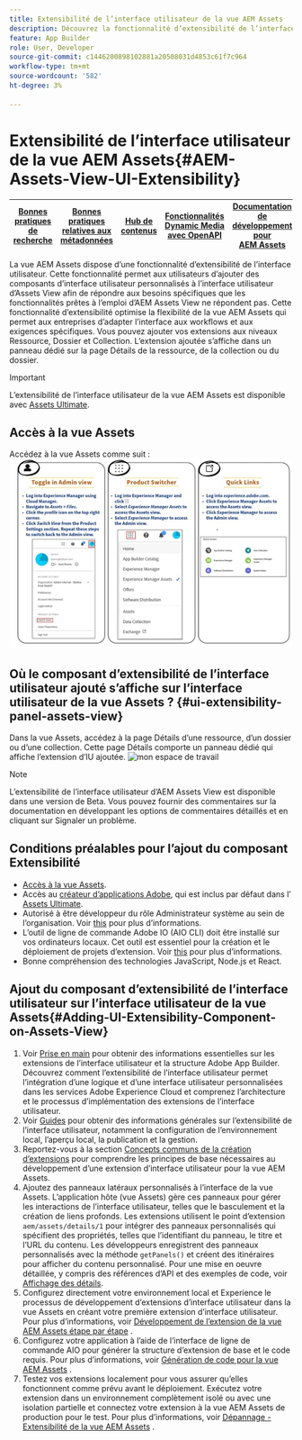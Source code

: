 ```yaml
---
title: Extensibilité de l’interface utilisateur de la vue AEM Assets
description: Découvrez la fonctionnalité d’extensibilité de l’interface utilisateur de la vue AEM Assets. L’interface utilisateur de la vue AEM Assets permet d’ajouter des composants d’interface utilisateur personnalisés pour répondre à des besoins spécifiques.
feature: App Builder
role: User, Developer
source-git-commit: c1446200898102881a20508031d4853c61f7c964
workflow-type: tm+mt
source-wordcount: '582'
ht-degree: 3%

---
```


# Extensibilité de l’interface utilisateur de la vue AEM Assets{#AEM-Assets-View-UI-Extensibility}

| [Bonnes pratiques de recherche](/help/assets/search-best-practices.md) | [Bonnes pratiques relatives aux métadonnées](/help/assets/metadata-best-practices.md) | [Hub de contenus](/help/assets/product-overview.md) | [Fonctionnalités Dynamic Media avec OpenAPI](/help/assets/dynamic-media-open-apis-overview.md) | [Documentation de développement pour AEM Assets](https://developer.adobe.com/experience-cloud/experience-manager-apis/) |
| ------------- | --------------------------- |---------|----|-----|

La vue AEM Assets dispose d’une fonctionnalité d’extensibilité de l’interface utilisateur. Cette fonctionnalité permet aux utilisateurs d’ajouter des composants d’interface utilisateur personnalisés à l’interface utilisateur d’Assets View afin de répondre aux besoins spécifiques que les fonctionnalités prêtes à l’emploi d’AEM Assets View ne répondent pas. Cette fonctionnalité d’extensibilité optimise la flexibilité de la vue AEM Assets qui permet aux entreprises d’adapter l’interface aux workflows et aux exigences spécifiques.
Vous pouvez ajouter vos extensions aux niveaux Ressource, Dossier et Collection. L’extension ajoutée s’affiche dans un panneau dédié sur la page Détails de la ressource, de la collection ou du dossier.

>[!IMPORTANT]
> L’extensibilité de l’interface utilisateur de la vue AEM Assets est disponible avec [Assets Ultimate](/help/assets/assets-ultimate-overview.md).

## <a id="1"></a> Accès à la vue Assets

Accédez à la vue Assets comme suit :
![access-assets-view-ui](/help/assets/assets/access-assets-view.jpg)

## Où le composant d’extensibilité de l’interface utilisateur ajouté s’affiche sur l’interface utilisateur de la vue Assets ? {#ui-extensibility-panel-assets-view}

Dans la vue Assets, accédez à la page Détails d’une ressource, d’un dossier ou d’une collection. Cette page Détails comporte un panneau dédié qui affiche l’extension d’IU ajoutée.
![mon espace de travail](/help/assets/assets/my-workspace-assets-view3.png)

>[!NOTE]
>
> L’extensibilité de l’interface utilisateur d’AEM Assets View est disponible dans une version de Beta. Vous pouvez fournir des commentaires sur la documentation en développant les options de commentaires détaillés et en cliquant sur Signaler un problème.

## Conditions préalables pour l’ajout du composant Extensibilité

* [Accès à la vue Assets](#1).
* Accès au [créateur d’applications Adobe](https://developer.adobe.com/app-builder/docs/overview/), qui est inclus par défaut dans l’ [Assets Ultimate](/help/assets/assets-ultimate-overview.md).
* Autorisé à être développeur du rôle Administrateur système au sein de l’organisation. Voir [this](https://developer.adobe.com/uix/docs/guides/get-access/) pour plus d’informations.
* L’outil de ligne de commande Adobe IO (AIO CLI) doit être installé sur vos ordinateurs locaux. Cet outil est essentiel pour la création et le déploiement de projets d’extension. Voir [this](https://developer.adobe.com/app-builder/docs/getting_started/#local-environment-set-up) pour plus d’informations.
* Bonne compréhension des technologies JavaScript, Node.js et React.

## Ajout du composant d’extensibilité de l’interface utilisateur sur l’interface utilisateur de la vue Assets{#Adding-UI-Extensibility-Component-on-Assets-View}

1. Voir [Prise en main](https://developer.adobe.com/uix/docs/getting-started/) pour obtenir des informations essentielles sur les extensions de l’interface utilisateur et la structure Adobe App Builder. Découvrez comment l’extensibilité de l’interface utilisateur permet l’intégration d’une logique et d’une interface utilisateur personnalisées dans les services Adobe Experience Cloud et comprenez l’architecture et le processus d’implémentation des extensions de l’interface utilisateur.
1. Voir [Guides](https://developer.adobe.com/uix/docs/guides/) pour obtenir des informations générales sur l’extensibilité de l’interface utilisateur, notamment la configuration de l’environnement local, l’aperçu local, la publication et la gestion.
1. Reportez-vous à la section [Concepts communs de la création d’extensions](https://developer.adobe.com/uix/docs/services/aem-assets-view/api/commons/) pour comprendre les principes de base nécessaires au développement d’une extension d’interface utilisateur pour la vue AEM Assets.
1. Ajoutez des panneaux latéraux personnalisés à l’interface de la vue Assets. L’application hôte (vue Assets) gère ces panneaux pour gérer les interactions de l’interface utilisateur, telles que le basculement et la création de liens profonds. Les extensions utilisent le point d’extension `aem/assets/details/1` pour intégrer des panneaux personnalisés qui spécifient des propriétés, telles que l’identifiant du panneau, le titre et l’URL du contenu. Les développeurs enregistrent des panneaux personnalisés avec la méthode `getPanels()` et créent des itinéraires pour afficher du contenu personnalisé. Pour une mise en oeuvre détaillée, y compris des références d’API et des exemples de code, voir [Affichage des détails](https://developer.adobe.com/uix/docs/services/aem-assets-view/api/details-view/).
1. Configurez directement votre environnement local et Experience le processus de développement d’extensions d’interface utilisateur dans la vue Assets en créant votre première extension d’interface utilisateur. Pour plus d’informations, voir [Développement de l’extension de la vue AEM Assets étape par étape](https://developer.adobe.com/uix/docs/services/aem-assets-view/extension-development/) .
1. Configurez votre application à l’aide de l’interface de ligne de commande AIO pour générer la structure d’extension de base et le code requis. Pour plus d’informations, voir [Génération de code pour la vue AEM Assets](https://developer.adobe.com/uix/docs/services/aem-assets-view/code-generation/) .
1. Testez vos extensions localement pour vous assurer qu’elles fonctionnent comme prévu avant le déploiement. Exécutez votre extension dans un environnement complètement isolé ou avec une isolation partielle et connectez votre extension à la vue AEM Assets de production pour le test. Pour plus d’informations, voir [Dépannage - Extensibilité de la vue AEM Assets](https://developer.adobe.com/uix/docs/services/aem-assets-view/debug/) .


